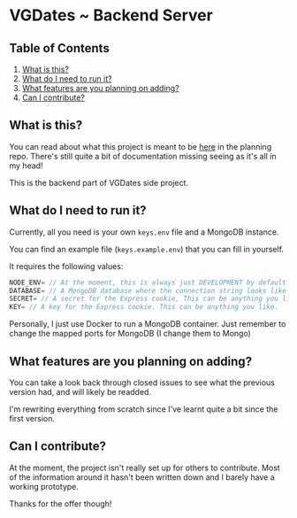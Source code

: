 # VGDates ~ Backend Server

## Table of Contents

1. [What is this?](#what-is-this)
1. [What do I need to run it?](#what-do-i-need-to-run-it)
1. [What features are you planning on adding?](#what-features-are-you-planning-on-adding)
1. [Can I contribute?](#can-i-contribute)


## What is this?

You can read about what this project is meant to be [here](https://github.com/vgdates/planning) in the planning repo. There's still quite a bit of documentation missing seeing as it's all in my head!

This is the backend part of VGDates side project.

## What do I need to run it?

Currently, all you need is your own `keys.env` file and a MongoDB instance.

You can find an example file (`keys.example.env`) that you can fill in yourself.

It requires the following values:

```js
NODE_ENV= // At the moment, this is always just DEVELOPMENT by default
DATABASE= // A MongoDB database where the connection string looks like so: mongodb://localhost:{port}/vgdates
SECRET= // A secret for the Express cookie, This can be anything you like.
KEY= // A key for the Express cookie. This can be anything you like.
```

Personally, I just use Docker to run a MongoDB container. Just remember to change the mapped ports for MongoDB (I change them to Mongo)

## What features are you planning on adding?

You can take a look back through closed issues to see what the previous version had, and will likely be readded.

I'm rewriting everything from scratch since I've learnt quite a bit since the first version.

## Can I contribute?

At the moment, the project isn't really set up for others to contribute. Most of the information around it hasn't been written down and I barely have a working prototype.

Thanks for the offer though!